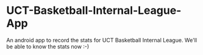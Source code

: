 # UCT-Basketball-Internal-League-App
An android app to record the stats for UCT Basketball Internal League. We'll be able to know the stats now :-)

